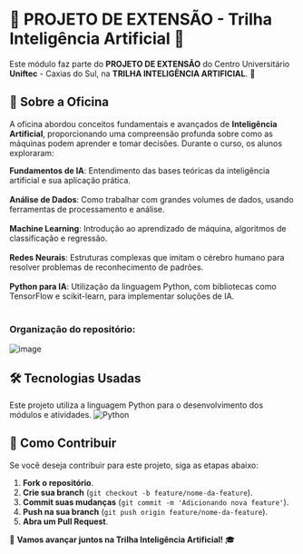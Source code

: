 
# 🌟 PROJETO DE EXTENSÃO - Trilha Inteligência Artificial 🌟
Este módulo faz parte do **PROJETO DE EXTENSÃO** do Centro Universitário **Uniftec** - Caxias do Sul, na **TRILHA INTELIGÊNCIA ARTIFICIAL**. 🚀

## 📜 Sobre a Oficina
A oficina abordou conceitos fundamentais e avançados de **Inteligência Artificial**, proporcionando uma compreensão profunda sobre como as máquinas podem aprender e tomar decisões. Durante o curso, os alunos exploraram:

**Fundamentos de IA**: Entendimento das bases teóricas da inteligência artificial e sua aplicação prática.<br><br>
**Análise de Dados**: Como trabalhar com grandes volumes de dados, usando ferramentas de processamento e análise.<br><br>
**Machine Learning**: Introdução ao aprendizado de máquina, algoritmos de classificação e regressão.<br><br>
**Redes Neurais**: Estruturas complexas que imitam o cérebro humano para resolver problemas de reconhecimento de padrões.<br><br>
**Python para IA**: Utilização da linguagem Python, com bibliotecas como TensorFlow e scikit-learn, para implementar soluções de IA.<br><br>


### Organização do repositório:
![image](https://github.com/user-attachments/assets/45b66439-51a8-4d42-8e14-6c5f01464314)


## 🛠 Tecnologias Usadas
Este projeto utiliza a linguagem Python para o desenvolvimento dos módulos e atividades. 
![Python](https://img.shields.io/badge/Python-blue)

## 🤝 Como Contribuir
Se você deseja contribuir para este projeto, siga as etapas abaixo:

1. **Fork o repositório**.
2. **Crie sua branch** (`git checkout -b feature/nome-da-feature`).
3. **Commit suas mudanças** (`git commit -m 'Adicionando nova feature'`).
4. **Push na sua branch** (`git push origin feature/nome-da-feature`).
5. **Abra um Pull Request**.


🚀 **Vamos avançar juntos na Trilha Inteligência Artificial!** 🎓
